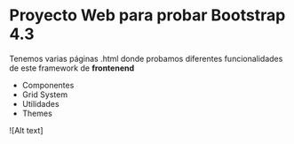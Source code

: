 # Proyecto Web para probar Bootstrap 4.3

Tenemos varias páginas .html donde probamos diferentes funcionalidades de este framework de **frontenend**

- Componentes
- Grid System
- Utilidades
- Themes

![Alt text]